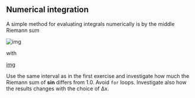 ## Numerical integration

A simple method for evaluating integrals numerically is by the middle Riemann sum

![img](http://quicklatex.com/cache3/e2/ql_30419670e67bc2b3d039e8a9d8653de2_l3.png)

with

[img](http://quicklatex.com/cache3/09/ql_f124fd5c831e873c6abd41160fae2d09_l3.png)

Use the same interval as in the first exercise and investigate how much the Riemann sum of **sin** differs from 1.0. Avoid `for` loops. Investigate also how the results changes with the choice of Δx.
